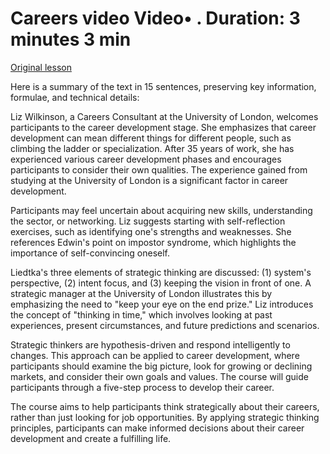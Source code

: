 # Careers video Video• . Duration: 3 minutes 3 min

[Original lesson](https://www.coursera.org/learn/uol-discrete-mathematics/lecture/5rWad/careers-video)

Here is a summary of the text in 15 sentences, preserving key information, formulae, and technical details:

Liz Wilkinson, a Careers Consultant at the University of London, welcomes participants to the career development stage. She emphasizes that career development can mean different things for different people, such as climbing the ladder or specialization. After 35 years of work, she has experienced various career development phases and encourages participants to consider their own qualities. The experience gained from studying at the University of London is a significant factor in career development.

Participants may feel uncertain about acquiring new skills, understanding the sector, or networking. Liz suggests starting with self-reflection exercises, such as identifying one's strengths and weaknesses. She references Edwin's point on impostor syndrome, which highlights the importance of self-convincing oneself.

Liedtka's three elements of strategic thinking are discussed: (1) system's perspective, (2) intent focus, and (3) keeping the vision in front of one. A strategic manager at the University of London illustrates this by emphasizing the need to "keep your eye on the end prize." Liz introduces the concept of "thinking in time," which involves looking at past experiences, present circumstances, and future predictions and scenarios.

Strategic thinkers are hypothesis-driven and respond intelligently to changes. This approach can be applied to career development, where participants should examine the big picture, look for growing or declining markets, and consider their own goals and values. The course will guide participants through a five-step process to develop their career.

The course aims to help participants think strategically about their careers, rather than just looking for job opportunities. By applying strategic thinking principles, participants can make informed decisions about their career development and create a fulfilling life.

